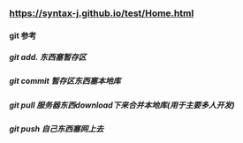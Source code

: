 ### https://syntax-j.github.io/test/Home.html
#### git 参考
##### git add. 东西塞暂存区
##### git commit 暂存区东西塞本地库
##### git pull   服务器东西download下来合并本地库(用于主要多人开发)
##### git push  自己东西塞网上去
